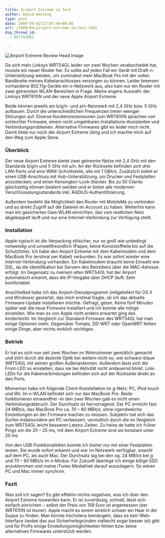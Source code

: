 ```yaml
---
title: Airport Extreme im Test
author: David Henning
type: post
date: 2009-04-01T23:07:46+00:00
url: /2009/04/airport-extreme-im-test.html
dsq_thread_id:
  - 467743803

---
```

![Airport Extreme Review Head Image][1]

Da sich mein Linksys WRT54GL leider vor zwei Wochen verabschiedet hat, musste ein neuer Router her. Es sollte auf jeden Fall ein Gerät mit Draft-n-Unterstützung werden, um zumindest mein MacBook Pro mit der vollen Bandbreite meines Kabelanschlusses versorgen zu können. Leider bremsen vorhandene 802.11g-Geräte ein n-Netzwerk aus, also kam nur ein Router mit zwei getrennten WLAN-Bereichen in Frage. Meine engere Auswahl: der Linksys WRT610N und der neue Apple Airport Extreme.

Beide können jeweils ein b/g/n- und a/n-Netzwerk mit 2,4 GHz bzw. 5 GHz aufbauen. Durch die unterschiedlichen Frequenzen treten weniger Störungen auf. Diverse Kundenzrezensionen zum WRT610N sprachen von schlechter Firmware, einem nicht umgehbaren Installations-Assistenten und Verbindungsproblemen. Alternative Firmwares gibt es leider noch nicht. Damit blieb nur noch der Airport Extreme übrig und ich machte mich auf den Weg zum Apple Store.

### Überblick

Der neue Airport Extreme bietet zwei getrennte Netze mit 2,4 GHz mit den Standards b/g/n und 5 GHz mit a/n. An der Rückseite befinden sich drei LAN-Ports und eine WAN-Schnittstelle, alle mit 1 GBit/s. Zusätzlich bietet er einen USB-Anschluss mit Hub-Unterstützung, um Drucker und Festplatten anzustecken; und einen Kensington-Lock-Stecker. Bis zu 50 Clients gleichzeitig können bedient werden und er bietet alle modernen Verschlüsselungsstandards inkl. RADIUS-Authentifizierung.

Außerdem besteht die Möglichkeit den Router mit MobileMe zu verbinden und so direkt Zugriff auf die Dateien im Account zu haben. Weiterhin kann man ein gesichertes Gast-WLAN einrichten, das vom restlichen Netz abgekoppelt läuft und nur eine Internet-Verbindung zur Verfügung stellt.

### Installation

Apple-typisch ist die Verpacking stilsicher, nur so groß wie unbedingt notwendig und umweltfreundlich (Pappe, keine Kunststoffteile bis auf die Schutzfolie). Ich habe den Airport Extreme mit dem Kabelmodem und dem MacBook Pro (erstmal per Kabel) verbunden. Es war sofort wieder eine Internet-Verbindung vorhanden. Ein Kabelmodem braucht keine Einwahl wie DSL, da die Identifikation bei Servern des Betreibers über die MAC-Adresse erfolgt. Im Gegensatz zu meinem alten WRT54GL hat der Airport automatisch erkannt, dass die IP-Vergabe über DHCP läuft. Sehr komfortabel.

Anschließed habe ich das Airport-Dienstprogramm (mitgeliefert für OS X und Windows) gestartet, das mich erstmal fragte, ob ich das aktuelle Firmware-Update installieren möchte. Gefragt, getan. Keine fünf Minuten später war die neue Firmware installiert und ich konnte alle nötige einstellen. Wie man es von Apple nicht anders erwartet ging das kinderleicht. Im Vergleich zur Standard-Firmware des WRT54GL hat man einige Optionen mehr. Gegenüber Tomato, DD-WRT oder OpenWRT fehlen einige Dinge, aber nichts wirklich wichtiges.

### Betrieb

Er hat es sich nun seit zwei Wochen im Wohnzimmer gemütlich gemacht und stört durch die dezente Optik bei weitem nicht so, wie schwarz-blaue WRT54GL mit seinen großen Außenantennen. Außerdem lässt sich die Front-LED so einstellen, dass sie bei Aktivität nicht andauernd blinkt. Link-LEDs für die Kabelverbindungen befinden sich auf der Rückseite direkt an den Ports.

Momentan habe ich folgende Client-Konstellation im g-Netz: PC, iPod touch und Wii. Im n-WLAN befindet sich nur das MacBook Pro. Beide funktionieren einwandfrei –in den zwei Wochen gab es nicht einen Verbindungsabbruch. Der Durchsatz ist hervorragend. Der PC erreicht fast 24 MBit/s, das MacBook Pro ca. 70 &#8211; 80 MBit/s; ohne irgendwelche Einstellungen an der Firmware machen zu müssen. Subjektiv hat sich das Surfen insbesondere am PC verbessert, vermutlich durch die im Vergleich zum WRT54GL leicht besseren Latenz-Zeiten. Zu heise.de hatte ich früher Pings um die 20 &#8211; 25 ms, mit dem Airport Extreme sind sie konstant unter 20 ms.

Von den USB-Funktionalitäten konnte ich bisher nur mit einer Festplatten testen. Sie wurde sofort erkannt und war im Netzwerk verfügbar, sowohl auf dem PC, als auch Mac. Der Durchsatz lag bei den og. 24 MBit/s bei g und 70 &#8211; 80 MBit/s im n-Modus. Für Zukunft überlege ich einige billige SSD anzuklemmen und meine iTunes Mediathek darauf auszulagern. So wären PC und Mac immer synchron.

### Fazit

Was soll ich sagen? Es gibt effektiv nichts negatives, was ich über den Airport Extreme loswerden kann. Er ist zuverlässig, schnell, lässt sich einfach einrichten – selbst der Preis von 159 Euro ist angemessen (der WRT610N ist teurer). Apple macht es einem wirklich schwer ein Haar in der Suppe zu finden. Man könnte höchstens bemängeln, dass es kein Web-Interface (wobei das aus Sicherheitsgründen vielleicht sogar besser ist) gibt und für Profis einige Einstellungsmöglichkeiten fehlen bzw. keine alternativen Firmwares unterstützt werden.

 [1]: https://www.madcatswelt.org/wp-content/uploads/airport_extreme_review_head.jpg "Airport Extreme Test"